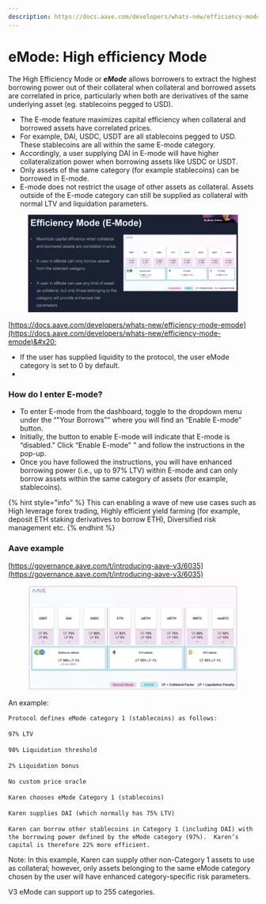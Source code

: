 ```yaml
---
description: https://docs.aave.com/developers/whats-new/efficiency-mode-emode
---
```


# eMode: High efficiency Mode

The High Efficiency Mode or _**eMode**_ allows borrowers to extract the highest borrowing power out of their collateral when collateral and borrowed assets are correlated in price, particularly when both are derivatives of the same underlying asset (eg. stablecoins pegged to USD).

* The E-mode feature maximizes capital efficiency when collateral and borrowed assets have correlated prices.&#x20;
* For example, DAI, USDC, USDT are all stablecoins pegged to USD. These stablecoins are all within the same E-mode category.&#x20;
* Accordingly, a user supplying DAI in E-mode will have higher collateralization power when borrowing assets like USDC or USDT.&#x20;
* Only assets of the same category (for example stablecoins) can be borrowed in E-mode.
* E-mode does not restrict the usage of other assets as collateral. Assets outside of the E-mode category can still be supplied as collateral with normal LTV and liquidation parameters.

<figure><img src="../../.gitbook/assets/image (156).png" alt=""><figcaption></figcaption></figure>

[https://docs.aave.com/developers/whats-new/efficiency-mode-emode](https://docs.aave.com/developers/whats-new/efficiency-mode-emode)&#x20;

* If the user has supplied liquidity to the protocol, the user eMode category is set to 0 by default.
*

### How do I enter E-mode?

* To enter E-mode from the dashboard, toggle to the dropdown menu under the “"Your Borrows”" where you will find an “Enable E-mode” button.&#x20;
* Initially, the button to enable E-mode will indicate that E-mode is “disabled.” Click “Enable E-mode" ” and follow the instructions in the pop-up.&#x20;
* Once you have followed the instructions, you will have enhanced borrowing power (i.e., up to 97% LTV) within E-mode and can only borrow assets within the same category of assets (for example, stablecoins).







{% hint style="info" %}
This can enabling a wave of new use cases such as High leverage forex trading, Highly efficient yield farming (for example, deposit ETH staking derivatives to borrow ETH), Diversified risk management etc.
{% endhint %}

### Aave example

[https://governance.aave.com/t/introducing-aave-v3/6035](https://governance.aave.com/t/introducing-aave-v3/6035)

<figure><img src="../../.gitbook/assets/image (46).png" alt=""><figcaption></figcaption></figure>

An example:

```
Protocol defines eMode category 1 (stablecoins) as follows: 

97% LTV 

98% Liquidation threshold 

2% Liquidation bonus 

No custom price oracle 

Karen chooses eMode Category 1 (stablecoins) 

Karen supplies DAI (which normally has 75% LTV) 

Karen can borrow other stablecoins in Category 1 (including DAI) with the borrowing power defined by the eMode category (97%).  Karen’s capital is therefore 22% more efficient.  
```

Note: In this example, Karen can supply other non-Category 1 assets to use as collateral; however, only assets belonging to the same eMode category chosen by the user will have enhanced category-specific risk parameters.

V3 eMode can support up to 255 categories.
